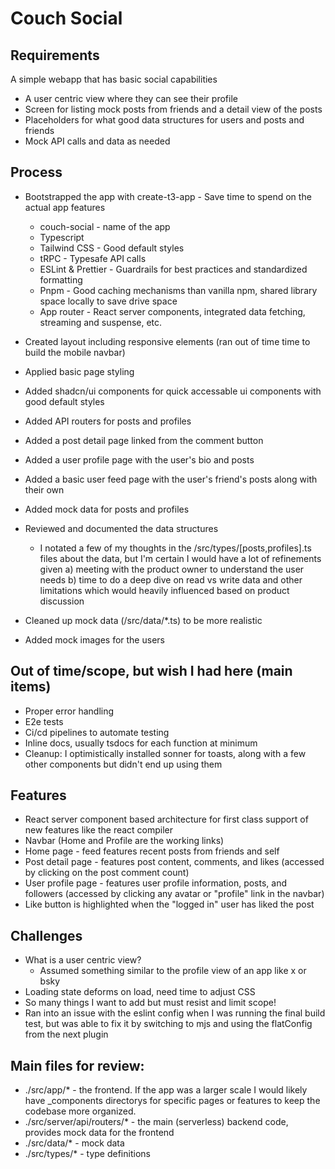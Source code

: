 # Couch Social

## Requirements

A simple webapp that has basic social capabilities

- A user centric view where they can see their profile
- Screen for listing mock posts from friends and a detail view of the posts
- Placeholders for what good data structures for users and posts and friends
- Mock API calls and data as needed

## Process

- Bootstrapped the app with create-t3-app - Save time to spend on the actual app features

  - couch-social - name of the app
  - Typescript
  - Tailwind CSS - Good default styles
  - tRPC - Typesafe API calls
  - ESLint & Prettier - Guardrails for best practices and standardized formatting
  - Pnpm - Good caching mechanisms than vanilla npm, shared library space locally to save drive space
  - App router - React server components, integrated data fetching, streaming and suspense, etc.

- Created layout including responsive elements (ran out of time time to build the mobile navbar)
- Applied basic page styling
- Added shadcn/ui components for quick accessable ui components with good default styles
- Added API routers for posts and profiles
- Added a post detail page linked from the comment button
- Added a user profile page with the user's bio and posts
- Added a basic user feed page with the user's friend's posts along with their own
- Added mock data for posts and profiles
- Reviewed and documented the data structures
  - I notated a few of my thoughts in the /src/types/[posts,profiles].ts files about the data, but I'm certain I would have a lot of refinements given a) meeting with the product owner to understand the user needs b) time to do a deep dive on read vs write data and other limitations which would heavily influenced based on product discussion
- Cleaned up mock data (/src/data/\*.ts) to be more realistic
- Added mock images for the users

## Out of time/scope, but wish I had here (main items)

- Proper error handling
- E2e tests
- Ci/cd pipelines to automate testing
- Inline docs, usually tsdocs for each function at minimum
- Cleanup: I optimistically installed sonner for toasts, along with a few other components but didn't end up using them

## Features

- React server component based architecture for first class support of new features like the react compiler
- Navbar (Home and Profile are the working links)
- Home page - feed features recent posts from friends and self
- Post detail page - features post content, comments, and likes (accessed by clicking on the post comment count)
- User profile page - features user profile information, posts, and followers (accessed by clicking any avatar or "profile" link in the navbar)
- Like button is highlighted when the "logged in" user has liked the post

## Challenges

- What is a user centric view?
  - Assumed something similar to the profile view of an app like x or bsky
- Loading state deforms on load, need time to adjust CSS
- So many things I want to add but must resist and limit scope!
- Ran into an issue with the eslint config when I was running the final build test, but was able to fix it by switching to mjs and using the flatConfig from the next plugin

## Main files for review:

- ./src/app/\* - the frontend. If the app was a larger scale I would likely have \_components directorys for specific pages or features to keep the codebase more organized.
- ./src/server/api/routers/\* - the main (serverless) backend code, provides mock data for the frontend
- ./src/data/\* - mock data
- ./src/types/\* - type definitions
